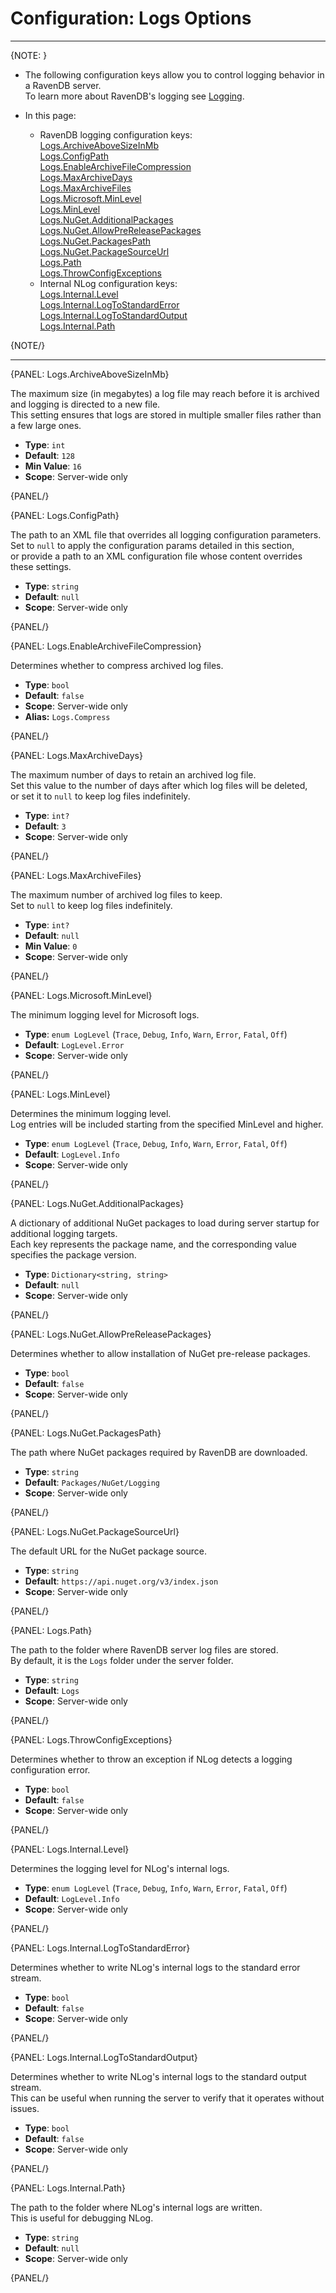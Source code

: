 # Configuration: Logs Options
---

{NOTE: }

* The following configuration keys allow you to control logging behavior in a RavenDB server.  
  To learn more about RavenDB's logging see [Logging](../../server/troubleshooting/logging).  

* In this page:  
    * RavenDB logging configuration keys:  
      [Logs.ArchiveAboveSizeInMb](../../server/configuration/logs-configuration#logs.archiveabovesizeinmb)  
      [Logs.ConfigPath](../../server/configuration/logs-configuration#logs.configpath)  
      [Logs.EnableArchiveFileCompression](../../server/configuration/logs-configuration#logs.enablearchivefilecompression)  
      [Logs.MaxArchiveDays](../../server/configuration/logs-configuration#logs.maxarchivedays)  
      [Logs.MaxArchiveFiles](../../server/configuration/logs-configuration#logs.maxarchivefiles)  
      [Logs.Microsoft.MinLevel](../../server/configuration/logs-configuration#logs.microsoft.minlevel)  
      [Logs.MinLevel](../../server/configuration/logs-configuration#logs.minlevel)  
      [Logs.NuGet.AdditionalPackages](../../server/configuration/logs-configuration#logs.nuget.additionalpackages)  
      [Logs.NuGet.AllowPreReleasePackages](../../server/configuration/logs-configuration#logs.nuget.allowprereleasepackages)  
      [Logs.NuGet.PackagesPath](../../server/configuration/logs-configuration#logs.nuget.packagespath)  
      [Logs.NuGet.PackageSourceUrl](../../server/configuration/logs-configuration#logs.nuget.packagesourceurl)  
      [Logs.Path](../../server/configuration/logs-configuration#logs.path)  
      [Logs.ThrowConfigExceptions](../../server/configuration/logs-configuration#logs.throwconfigexceptions)
    * Internal NLog configuration keys:  
      [Logs.Internal.Level](../../server/configuration/logs-configuration#logs.internal.level)  
      [Logs.Internal.LogToStandardError](../../server/configuration/logs-configuration#logs.internal.logtostandarderror)  
      [Logs.Internal.LogToStandardOutput](../../server/configuration/logs-configuration#logs.internal.logtostandardoutput)  
      [Logs.Internal.Path](../../server/configuration/logs-configuration#logs.internal.path)  

{NOTE/}

---

{PANEL: Logs.ArchiveAboveSizeInMb}

The maximum size (in megabytes) a log file may reach before it is archived and logging is directed to a new file.  
This setting ensures that logs are stored in multiple smaller files rather than a few large ones.

- **Type**: `int`
- **Default**: `128`
- **Min Value**: `16`
- **Scope**: Server-wide only

{PANEL/}

{PANEL: Logs.ConfigPath}

The path to an XML file that overrides all logging configuration parameters.  
Set to `null` to apply the configuration params detailed in this section,  
or provide a path to an XML configuration file whose content overrides these settings.  

- **Type**: `string`
- **Default**: `null`
- **Scope**: Server-wide only

{PANEL/}

{PANEL: Logs.EnableArchiveFileCompression}

Determines whether to compress archived log files.

- **Type**: `bool`
- **Default**: `false`
- **Scope**: Server-wide only
- **Alias:** `Logs.Compress`

{PANEL/}

{PANEL: Logs.MaxArchiveDays}

The maximum number of days to retain an archived log file.  
Set this value to the number of days after which log files will be deleted,  
or set it to `null` to keep log files indefinitely.

- **Type**: `int?`
- **Default**: `3`
- **Scope**: Server-wide only

{PANEL/}

{PANEL: Logs.MaxArchiveFiles}

The maximum number of archived log files to keep.  
Set to `null` to keep log files indefinitely.

- **Type**: `int?`
- **Default**: `null`
- **Min Value**: `0`
- **Scope**: Server-wide only

{PANEL/}

{PANEL: Logs.Microsoft.MinLevel}

The minimum logging level for Microsoft logs.

- **Type**: `enum LogLevel` (`Trace`, `Debug`, `Info`, `Warn`, `Error`, `Fatal`, `Off`)
- **Default**: `LogLevel.Error`
- **Scope**: Server-wide only

{PANEL/}

{PANEL: Logs.MinLevel}

Determines the minimum logging level.  
Log entries will be included starting from the specified MinLevel and higher.  

- **Type**: `enum LogLevel` (`Trace`, `Debug`, `Info`, `Warn`, `Error`, `Fatal`, `Off`)
- **Default**: `LogLevel.Info`
- **Scope**: Server-wide only

{PANEL/}

{PANEL: Logs.NuGet.AdditionalPackages}

A dictionary of additional NuGet packages to load during server startup for additional logging targets.  
Each key represents the package name, and the corresponding value specifies the package version.

- **Type**: `Dictionary<string, string>`
- **Default**: `null`
- **Scope**: Server-wide only

{PANEL/}

{PANEL: Logs.NuGet.AllowPreReleasePackages}

Determines whether to allow installation of NuGet pre-release packages.

- **Type**: `bool`
- **Default**: `false`
- **Scope**: Server-wide only

{PANEL/}

{PANEL: Logs.NuGet.PackagesPath}

The path where NuGet packages required by RavenDB are downloaded.

- **Type**: `string`
- **Default**: `Packages/NuGet/Logging`
- **Scope**: Server-wide only

{PANEL/}

{PANEL: Logs.NuGet.PackageSourceUrl}

The default URL for the NuGet package source.

- **Type**: `string`
- **Default**: `https://api.nuget.org/v3/index.json`
- **Scope**: Server-wide only

{PANEL/}

{PANEL: Logs.Path}

The path to the folder where RavenDB server log files are stored.  
By default, it is the `Logs` folder under the server folder.

- **Type**: `string`
- **Default**: `Logs`
- **Scope**: Server-wide only

{PANEL/}

{PANEL: Logs.ThrowConfigExceptions}

Determines whether to throw an exception if NLog detects a logging configuration error.

- **Type**: `bool`
- **Default**: `false`
- **Scope**: Server-wide only

{PANEL/}

{PANEL: Logs.Internal.Level}

Determines the logging level for NLog's internal logs.

- **Type**: `enum LogLevel` (`Trace`, `Debug`, `Info`, `Warn`, `Error`, `Fatal`, `Off`)
- **Default**: `LogLevel.Info`
- **Scope**: Server-wide only

{PANEL/}

{PANEL: Logs.Internal.LogToStandardError}

Determines whether to write NLog's internal logs to the standard error stream.

- **Type**: `bool`
- **Default**: `false`
- **Scope**: Server-wide only

{PANEL/}

{PANEL: Logs.Internal.LogToStandardOutput}

Determines whether to write NLog's internal logs to the standard output stream.  
This can be useful when running the server to verify that it operates without issues.

- **Type**: `bool`
- **Default**: `false`
- **Scope**: Server-wide only

{PANEL/}

{PANEL: Logs.Internal.Path}

The path to the folder where NLog's internal logs are written.  
This is useful for debugging NLog.

- **Type**: `string`
- **Default**: `null`
- **Scope**: Server-wide only

{PANEL/}
